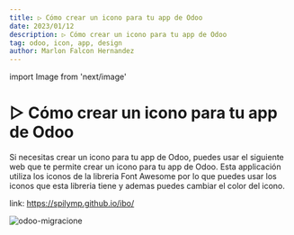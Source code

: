```yaml
---
title: ▷ Cómo crear un icono para tu app de Odoo
date: 2023/01/12
description: ▷ Cómo crear un icono para tu app de Odoo
tag: odoo, icon, app, design
author: Marlon Falcon Hernandez
---
```

import Image from 'next/image'

# ▷ Cómo crear un icono para tu app de Odoo
Si necesitas crear un icono para tu app de Odoo, puedes usar el siguiente web que te permite crear un icono para tu app de Odoo. Esta applicación utiliza los iconos de la libreria Font Awesome por lo que puedes usar los iconos que esta libreria tiene y ademas puedes cambiar el color del icono.

link: https://spilymp.github.io/ibo/


<Image
  src="/images/posts/odoo-icon.png"
  alt="odoo-migracione"
  width={1280}
  height={720}
  priority
  className="next-image"
/>
